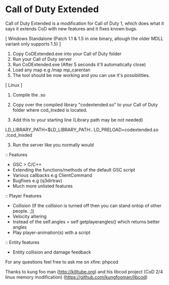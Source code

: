 Call of Duty Extended
====

Call of Duty Extended is a modification for Call of Duty 1, which does what it says it extends CoD with new features and it fixes known bugs.

[ Windows Standalone (Patch 1.1 & 1.5 in one binary, altough the older MDLL variant only supports 1.5) ]

1. Copy CoDExtended.exe into your Call of Duty folder
2. Run your Call of Duty server
3. Run CoDExtended.exe (After 5 seconds it'll automatically close)
4. Load any map e.g /map mp_carentan
5. The tool should be now working and you can use it's possibilities.

[ Linux ]

1. Compile the .so
2. Copy over the compiled library "codextended.so" to your Call of Duty folder where cod_lnxded is located.

2. Add this to your starting line (Library path may be not needed)

LD_LIBRARY_PATH=$LD_LIBRARY_PATH:. LD_PRELOAD=codextended.so ./cod_lnxded

3. Run the server like you normally would

:: Features

- GSC > C/C++
- Extending the functions/methods of the default GSC script
- Various callbacks e.g ClientCommand
- Bugfixes e.g (q3dirtrav)
- Much more unlisted features

:: Player Features
- Collision (If the collision is turned off then you can stand ontop of other people. ;])
- Velocity altering
- Instead of the self.angles > self getplayerangles() which returns better angles
- Play player-animation(s) with a script

:: Entity features
- Entity collision and damage feedback

For any questions feel free to ask me on xfire: phpcod

Thanks to kung foo man (http://killtube.org) and his libcod project (CoD 2/4 linux memory modification) (https://github.com/kungfooman/libcod)
